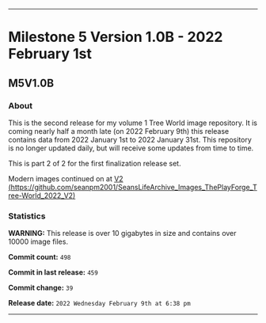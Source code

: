 ***

# Milestone 5 Version 1.0B - 2022 February 1st

## M5V1.0B

### About

This is the second release for my volume 1 Tree World image repository. It is coming nearly half a month late (on 2022 February 9th) this release contains data from 2022 January 1st to 2022 January 31st. This repository is no longer updated daily, but will receive some updates from time to time.

This is part 2 of 2 for the first finalization release set.

Modern images continued on at [V2 (https://github.com/seanpm2001/SeansLifeArchive_Images_ThePlayForge_Tree-World_2022_V2)](https://github.com/seanpm2001/SeansLifeArchive_Images_ThePlayForge_Tree-World_2022_V2)

### Statistics

**WARNING:** This release is over 10 gigabytes in size and contains over 10000 image files.

**Commit count:** `498`

**Commit in last release:** `459`

**Commit change:** `39`

**Release date:** `2022 Wednesday February 9th at 6:38 pm`

***

